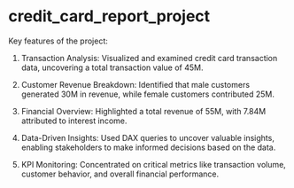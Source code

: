 # credit_card_report_project

Key features of the project:

1. Transaction Analysis: Visualized and examined credit card transaction data, uncovering a total transaction value of 45M.


2. Customer Revenue Breakdown: Identified that male customers generated 30M in revenue, while female customers contributed 25M.


3. Financial Overview: Highlighted a total revenue of 55M, with 7.84M attributed to interest income.


4. Data-Driven Insights: Used DAX queries to uncover valuable insights, enabling stakeholders to make informed decisions based on the data.


5. KPI Monitoring: Concentrated on critical metrics like transaction volume, customer behavior, and overall financial performance.

